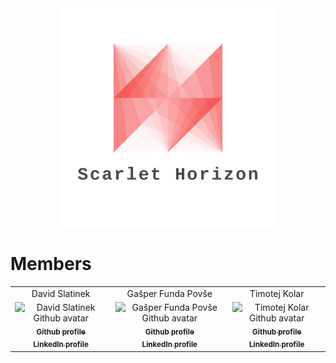 <div align="center">
    <img src="logo.png" alt="Organization logo" width="350">
</div>

# Members

<table>
    <tbody>
        <tr>
            <td align="center">
                <div align="center" style="margin-bottom: 5px;">David Slatinek</div>
                <img src="https://avatars.githubusercontent.com/u/79467409?v=4" width="100px;" alt="David Slatinek Github avatar"/>
                <br/>
                <a href="https://github.com/david-slatinek">
                <sub><b>Github profile</b></sub>
                </a>
                <br>
                <a href="https://www.linkedin.com/in/david-slatinek/">
                <sub><b>LinkedIn profile</b></sub>
                </a>
            </td>
            <td align="center">
                <div align="center" style="margin-bottom: 5px;">Gašper Funda Povše</div>
                <img src="https://avatars.githubusercontent.com/u/39793309?v=4" width="100px;" alt="Gašper Funda Povše Github avatar"/>
                <br/>
                <a href="https://github.com/GasperFunda">
                <sub><b>Github profile</b></sub>
                </a>
                <br>
                <a href="https://www.linkedin.com/in/ga%C5%A1per-funda-6a871a203/">
                <sub><b>LinkedIn profile</b></sub>
                </a>
            </td>
            <td align="center">
                <div align="center" style="margin-bottom: 5px;">Timotej Kolar</div>
                <img src="https://avatars.githubusercontent.com/u/79761350?v=4" width="100px;" alt="Timotej Kolar Github avatar"/>
                <br/>
                <a href="https://github.com/TimotejKolar">
                <sub><b>Github profile</b></sub>
                </a>
                <br>
                <a href="https://www.linkedin.com/in/timotej-kolar-a89693262/">
                <sub><b>LinkedIn profile</b></sub>
                </a>
            </td>
        </tr>
    </tbody>
</table>
